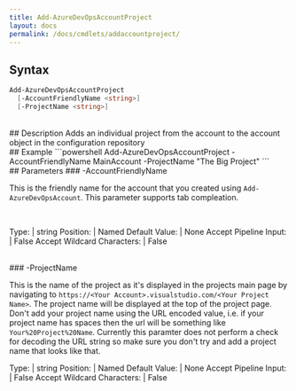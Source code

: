 ```yaml
---
title: Add-AzureDevOpsAccountProject
layout: docs
permalink: /docs/cmdlets/addaccountproject/
---
```


## Syntax
```powershell
Add-AzureDevOpsAccountProject
  [-AccountFriendlyName <string>]
  [-ProjectName <string>]
```

<br>
## Description
Adds an individual project from the account to the account object in the configuration repository

<br>
## Example
```powershell
Add-AzureDevOpsAccountProject -AccountFriendlyName MainAccount -ProjectName "The Big Project"
```

<br>
## Parameters
### -AccountFriendlyName

This is the friendly name for the account that you created using `Add-AzureDevOpsAccount`.  This parameter supports tab compleation.

<br>

Type: | string
Position: | Named
Default Value: | None
Accept Pipeline Input: | False
Accept Wildcard Characters: | False

<br>
### -ProjectName

This is the name of the project as it's displayed in the projects main page by navigating to `https://<Your Account>.visualstudio.com/<Your Project Name>`.  The project name will be displayed at the top of the project page.  Don't add your project name using the URL encoded value, i.e. if your project name has spaces then the url will be something like `Your%20Project%20Name`.  Currently this paramter does not perform a check for decoding the URL string so make sure you don't try and add a project name that looks like that.

Type: | string
Position: | Named
Default Value: | None
Accept Pipeline Input: | False
Accept Wildcard Characters: | False
